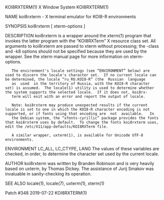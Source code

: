 KOI8RXTERM(1)                                                                                  X Window System                                                                                  KOI8RXTERM(1)

NAME
       koi8rxterm - X terminal emulator for KOI8-R environments

SYNOPSIS
       koi8rxterm [ xterm-options ]

DESCRIPTION
       koi8rxterm  is  a wrapper around the xterm(1) program that invokes the latter program with the “KOI8RXTerm” X resource class set.  All arguments to koi8rxterm are passed to xterm without processing;
       the -class and -k8 options should not be specified because they are used by the wrapper.  See the xterm manual page for more information on xterm-options.

       The environment's locale settings (see “ENVIRONMENT” below) are used to discern the locale's character set.  If no current locale can be determined, the locale “ru_RU.KOI8-R” (the  Russian  language
       as  used  in the territory of Russia, with the KOI8-R character set) is assumed.  The locale(1) utility is used to determine whether the system supports the selected locale.  If it does not, koi8rx‐
       term will exit with an error and report the output of locale.

       Note: koi8rxterm may produce unexpected results if the current locale is set to one in which the KOI8-R character encoding is not supported, or if fonts using that encoding are  not  available.   In
       the Debian system, the “xfonts-cyrillic” package provides the fonts that koi8rxterm uses by default.  To change the fonts koi8rxterm uses, edit the /etc/X11/app-defaults/KOI8RXTerm file.

       A similar wrapper, uxterm(1), is available for Unicode UTF-8 environments.

ENVIRONMENT
       LC_ALL, LC_CTYPE, LANG
              The values of these variables are checked, in order, to determine the character set used by the current locale.

AUTHOR
       koi8rxterm was written by Branden Robinson and is very heavily based on uxterm, by Thomas Dickey.  The assistance of Jurij Smakov was invaluable in sanity-checking its operation.

SEE ALSO
       locale(1), locale(7), uxterm(1), xterm(1)

Patch #348                                                                                        2019-07-22                                                                                    KOI8RXTERM(1)
